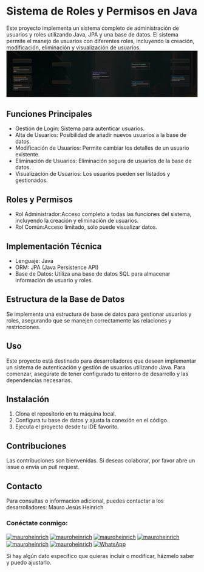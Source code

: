 # Sistema de Roles y Permisos en Java
Este proyecto implementa un sistema completo de administración de usuarios y roles utilizando Java, JPA y una base de datos. El sistema permite el manejo de usuarios con diferentes roles, incluyendo la creación, modificación, eliminación y visualización de usuarios.
![Sistema de Roles y Permisos en Java](src/main/undefined_SISTEMA_de_ROLES_y_PERMISOS_en_JAVA.png)

## Funciones Principales
-  Gestión de Login: Sistema para autenticar usuarios.
-  Alta de Usuarios: Posibilidad de añadir nuevos usuarios a la base de datos.
-   Modificación de Usuarios: Permite cambiar los detalles de un usuario existente.
-  Eliminación de Usuarios: Eliminación segura de usuarios de la base de datos.
- Visualización de Usuarios: Los usuarios pueden ser listados y gestionados.
## Roles y Permisos
- Rol Administrador:Acceso completo a todas las funciones del sistema, incluyendo la creación y eliminación de usuarios.
-  Rol Común:Acceso limitado, sólo puede visualizar datos.
## Implementación Técnica
- Lenguaje: Java
-  ORM: JPA (Java Persistence API)
-  Base de Datos: Utiliza una base de datos SQL para almacenar información de usuario y roles.
## Estructura de la Base de Datos
Se implementa una estructura de base de datos para gestionar usuarios y roles, asegurando que se manejen correctamente las relaciones y restricciones.
## Uso
Este proyecto está destinado para desarrolladores que deseen implementar un sistema de autenticación y gestión de usuarios utilizando Java. Para comenzar, asegúrate de tener configurado tu entorno de desarrollo y las dependencias necesarias.
## Instalación
1. Clona el repositorio en tu máquina local.
2. Configura tu base de datos y ajusta la conexión en el código.
3. Ejecuta el proyecto desde tu IDE favorito.
## Contribuciones
Las contribuciones son bienvenidas. Si deseas colaborar, por favor abre un issue o envía un pull request.
## Contacto
Para consultas o información adicional, puedes contactar a los desarrolladores:
Mauro Jesús Heinrich
<h3 align="left">Conéctate conmigo:</h3>
<p align="left">
  <a href="https://twitter.com/mauroheinrich" target="_blank"><img align="center" src="https://raw.githubusercontent.com/rahuldkjain/github-profile-readme-generator/master/src/images/icons/Social/twitter.svg" alt="mauroheinrich" height="30" width="40" /></a>
  <a href="https://linkedin.com/in/mauroheinrich" target="_blank"><img align="center" src="https://raw.githubusercontent.com/rahuldkjain/github-profile-readme-generator/master/src/images/icons/Social/linked-in-alt.svg" alt="mauroheinrich" height="30" width="40" /></a>
  <a href="https://stackoverflow.com/users/20105268/mauro-heinrich" target="_blank"><img align="center" src="https://raw.githubusercontent.com/rahuldkjain/github-profile-readme-generator/master/src/images/icons/Social/stack-overflow.svg" alt="mauroheinrich" height="30" width="40" /></a>
  <a href="https://fb.com/mauroheinrich" target="_blank"><img align="center" src="https://raw.githubusercontent.com/rahuldkjain/github-profile-readme-generator/master/src/images/icons/Social/facebook.svg" alt="mauroheinrich" height="30" width="40" /></a>
  <a href="https://instagram.com/mauroheinrich" target="_blank"><img align="center" src="https://raw.githubusercontent.com/rahuldkjain/github-profile-readme-generator/master/src/images/icons/Social/instagram.svg" alt="mauroheinrich" height="30" width="40" /></a>
  <a href="https://discord.gg/mauroheinrich" target="_blank"><img align="center" src="https://raw.githubusercontent.com/rahuldkjain/github-profile-readme-generator/master/src/images/icons/Social/discord.svg" alt="mauroheinrich" height="30" width="40" /></a>
  <a href="https://wa.me/5493436201089" target="_blank"><img align="center" src="https://raw.githubusercontent.com/rahuldkjain/github-profile-readme-generator/master/src/images/icons/Social/whatsapp.svg" alt="WhatsApp" height="30" width="40" /></a>
</p>

Si hay algún dato específico que quieras incluir o modificar, házmelo saber y puedo ajustarlo.
